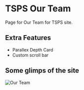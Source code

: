 # TSPS Our Team
Page for Our Team for TSPS site.

## Extra Features
- Parallex Depth Card
- Custom scroll bar

## Some glimps of the site
![Our Team](https://user-images.githubusercontent.com/64153988/105515950-53f45400-5cfb-11eb-9f52-c6995e7fe161.png)
